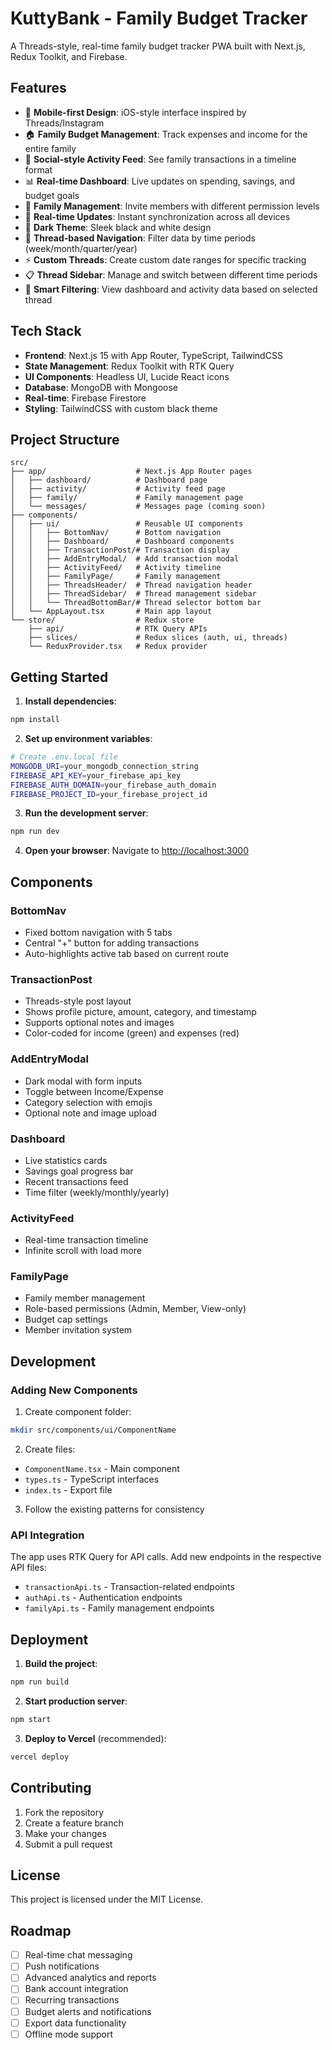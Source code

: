 # KuttyBank - Family Budget Tracker

A Threads-style, real-time family budget tracker PWA built with Next.js, Redux Toolkit, and Firebase.

## Features

- 📱 **Mobile-first Design**: iOS-style interface inspired by Threads/Instagram
- 🏠 **Family Budget Management**: Track expenses and income for the entire family
- 💬 **Social-style Activity Feed**: See family transactions in a timeline format
- 📊 **Real-time Dashboard**: Live updates on spending, savings, and budget goals
- 👥 **Family Management**: Invite members with different permission levels
- 🔄 **Real-time Updates**: Instant synchronization across all devices
- 🎨 **Dark Theme**: Sleek black and white design
- 🧵 **Thread-based Navigation**: Filter data by time periods (week/month/quarter/year)
- ⚡ **Custom Threads**: Create custom date ranges for specific tracking
- 📋 **Thread Sidebar**: Manage and switch between different time periods
- 🎯 **Smart Filtering**: View dashboard and activity data based on selected thread

## Tech Stack

- **Frontend**: Next.js 15 with App Router, TypeScript, TailwindCSS
- **State Management**: Redux Toolkit with RTK Query
- **UI Components**: Headless UI, Lucide React icons
- **Database**: MongoDB with Mongoose
- **Real-time**: Firebase Firestore
- **Styling**: TailwindCSS with custom black theme

## Project Structure

```
src/
├── app/                    # Next.js App Router pages
│   ├── dashboard/          # Dashboard page
│   ├── activity/           # Activity feed page
│   ├── family/             # Family management page
│   └── messages/           # Messages page (coming soon)
├── components/
│   ├── ui/                 # Reusable UI components
│   │   ├── BottomNav/      # Bottom navigation
│   │   ├── Dashboard/      # Dashboard components
│   │   ├── TransactionPost/# Transaction display
│   │   ├── AddEntryModal/  # Add transaction modal
│   │   ├── ActivityFeed/   # Activity timeline
│   │   ├── FamilyPage/     # Family management
│   │   ├── ThreadsHeader/  # Thread navigation header
│   │   ├── ThreadSidebar/  # Thread management sidebar
│   │   └── ThreadBottomBar/# Thread selector bottom bar
│   └── AppLayout.tsx       # Main app layout
└── store/                  # Redux store
    ├── api/                # RTK Query APIs
    ├── slices/             # Redux slices (auth, ui, threads)
    └── ReduxProvider.tsx   # Redux provider
```

## Getting Started

1. **Install dependencies**:
```bash
npm install
```

2. **Set up environment variables**:
```bash
# Create .env.local file
MONGODB_URI=your_mongodb_connection_string
FIREBASE_API_KEY=your_firebase_api_key
FIREBASE_AUTH_DOMAIN=your_firebase_auth_domain
FIREBASE_PROJECT_ID=your_firebase_project_id
```

3. **Run the development server**:
```bash
npm run dev
```

4. **Open your browser**:
Navigate to [http://localhost:3000](http://localhost:3000)

## Components

### BottomNav
- Fixed bottom navigation with 5 tabs
- Central "+" button for adding transactions
- Auto-highlights active tab based on current route

### TransactionPost
- Threads-style post layout
- Shows profile picture, amount, category, and timestamp
- Supports optional notes and images
- Color-coded for income (green) and expenses (red)

### AddEntryModal
- Dark modal with form inputs
- Toggle between Income/Expense
- Category selection with emojis
- Optional note and image upload

### Dashboard
- Live statistics cards
- Savings goal progress bar
- Recent transactions feed
- Time filter (weekly/monthly/yearly)

### ActivityFeed
- Real-time transaction timeline
- Infinite scroll with load more

### FamilyPage
- Family member management
- Role-based permissions (Admin, Member, View-only)
- Budget cap settings
- Member invitation system

## Development

### Adding New Components

1. Create component folder:
```bash
mkdir src/components/ui/ComponentName
```

2. Create files:
- `ComponentName.tsx` - Main component
- `types.ts` - TypeScript interfaces
- `index.ts` - Export file

3. Follow the existing patterns for consistency

### API Integration

The app uses RTK Query for API calls. Add new endpoints in the respective API files:
- `transactionApi.ts` - Transaction-related endpoints
- `authApi.ts` - Authentication endpoints  
- `familyApi.ts` - Family management endpoints

## Deployment

1. **Build the project**:
```bash
npm run build
```

2. **Start production server**:
```bash
npm start
```

3. **Deploy to Vercel** (recommended):
```bash
vercel deploy
```

## Contributing

1. Fork the repository
2. Create a feature branch
3. Make your changes
4. Submit a pull request

## License

This project is licensed under the MIT License.

## Roadmap

- [ ] Real-time chat messaging
- [ ] Push notifications
- [ ] Advanced analytics and reports
- [ ] Bank account integration
- [ ] Recurring transactions
- [ ] Budget alerts and notifications
- [ ] Export data functionality
- [ ] Offline mode support

